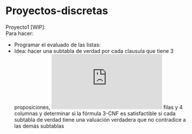 # Proyectos-discretas

Proyecto1 [WIP]:  
Para hacer:  
- Programar el evaluado de las listas:
- Idea: hacer una subtabla de verdad por cada clausula que tiene 3 proposiciones, ![eq](http://www.sciweavers.org/tex2img.php?eq=2%5E3&bc=White&fc=Black&im=jpg&fs=12&ff=arev&edit=0) filas y 4 columnas y determinar si la fórmula 3-CNF es satisfactible si cada subtabla de verdad tiene una valuación verdadera que no contradice a las demás subtablas
